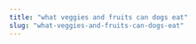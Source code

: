 ```yaml
---
title: "what veggies and fruits can dogs eat"
slug: "what-veggies-and-fruits-can-dogs-eat"
---
```


